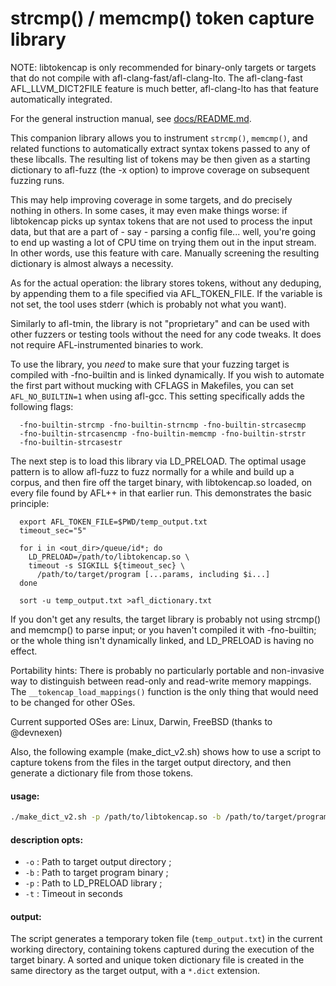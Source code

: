 # strcmp() / memcmp() token capture library

 NOTE: libtokencap is only recommended for binary-only targets or targets that
 do not compile with afl-clang-fast/afl-clang-lto.
 The afl-clang-fast AFL_LLVM_DICT2FILE feature is much better, afl-clang-lto
 has that feature automatically integrated.

For the general instruction manual, see [docs/README.md](../../docs/README.md).

This companion library allows you to instrument `strcmp()`, `memcmp()`,
and related functions to automatically extract syntax tokens passed to any of
these libcalls. The resulting list of tokens may be then given as a starting
dictionary to afl-fuzz (the -x option) to improve coverage on subsequent
fuzzing runs.

This may help improving coverage in some targets, and do precisely nothing in
others. In some cases, it may even make things worse: if libtokencap picks up
syntax tokens that are not used to process the input data, but that are a part
of - say - parsing a config file... well, you're going to end up wasting a lot
of CPU time on trying them out in the input stream. In other words, use this
feature with care. Manually screening the resulting dictionary is almost
always a necessity.

As for the actual operation: the library stores tokens, without any deduping,
by appending them to a file specified via AFL_TOKEN_FILE. If the variable is not
set, the tool uses stderr (which is probably not what you want).

Similarly to afl-tmin, the library is not "proprietary" and can be used with
other fuzzers or testing tools without the need for any code tweaks. It does not
require AFL-instrumented binaries to work.

To use the library, you *need* to make sure that your fuzzing target is compiled
with -fno-builtin and is linked dynamically. If you wish to automate the first
part without mucking with CFLAGS in Makefiles, you can set `AFL_NO_BUILTIN=1`
when using afl-gcc. This setting specifically adds the following flags:

```
  -fno-builtin-strcmp -fno-builtin-strncmp -fno-builtin-strcasecmp
  -fno-builtin-strcasencmp -fno-builtin-memcmp -fno-builtin-strstr
  -fno-builtin-strcasestr
```

The next step is to load this library via LD_PRELOAD. The optimal usage pattern
is to allow afl-fuzz to fuzz normally for a while and build up a corpus, and
then fire off the target binary, with libtokencap.so loaded, on every file found
by AFL++ in that earlier run. This demonstrates the basic principle:

```
  export AFL_TOKEN_FILE=$PWD/temp_output.txt
  timeout_sec="5"

  for i in <out_dir>/queue/id*; do
    LD_PRELOAD=/path/to/libtokencap.so \
    timeout -s SIGKILL ${timeout_sec} \
      /path/to/target/program [...params, including $i...]
  done

  sort -u temp_output.txt >afl_dictionary.txt
```

If you don't get any results, the target library is probably not using strcmp()
and memcmp() to parse input; or you haven't compiled it with -fno-builtin; or
the whole thing isn't dynamically linked, and LD_PRELOAD is having no effect.

Portability hints: There is probably no particularly portable and non-invasive
way to distinguish between read-only and read-write memory mappings.
The `__tokencap_load_mappings()` function is the only thing that would
need to be changed for other OSes.

Current supported OSes are: Linux, Darwin, FreeBSD (thanks to @devnexen)

Also, the following example (make_dict_v2.sh) shows how to use a script to capture tokens from the 
files in the target output directory, 
and then generate a dictionary file from those tokens.

#### usage:
```bash
./make_dict_v2.sh -p /path/to/libtokencap.so -b /path/to/target/program -o /path/to/target/output -t 5
```
#### description opts:
- ```-o``` : Path to target output directory ;
- ```-b``` : Path to target program binary ;
- ```-p``` : Path to LD_PRELOAD library ;
- ```-t``` : Timeout in seconds
 
#### output:
The script generates a temporary token file (```temp_output.txt```) in the current working directory, 
containing tokens captured during the execution of the target binary.
A sorted and unique token dictionary file is created in the same directory as the target output, with a ```*.dict``` extension.
